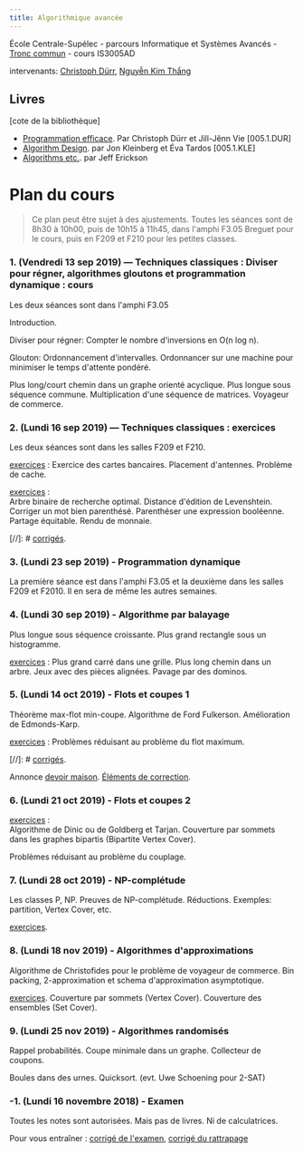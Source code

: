 ```yaml
---
title: Algorithmique avancée
---
```


École Centrale-Supélec - parcours Informatique et Systèmes Avancés - [Tronc commun](http://option-isia.centralesupelec.fr/en/node/119) - cours IS3005AD

intervenants: [Christoph Dürr](http://www-desir.lip6.fr/~durrc/), [Nguyễn Kim Thắng](https://www.ibisc.univ-evry.fr/~thang/)

## Livres

[cote de la bibliothèque]

- [Programmation efficace](http://tryalgo.org/book/). Par Christoph Dürr et Jill-Jênn Vie [005.1.DUR]
- [Algorithm Design](http://www.cs.princeton.edu/~wayne/kleinberg-tardos/). par Jon Kleinberg et Éva Tardos [005.1.KLE]
- [Algorithms etc.](http://jeffe.cs.illinois.edu/teaching/algorithms/). par Jeff Erickson

# Plan du cours

> Ce plan peut être sujet à des ajustements.
> Toutes les séances sont de 8h30 à 10h00, puis de 10h15 à 11h45, dans l'amphi F3.05 Breguet pour le cours, puis en F209 et F210 pour les petites classes.

### 1. (Vendredi 13 sep 2019) — Techniques classiques : Diviser pour régner, algorithmes gloutons et programmation dynamique : cours

Les deux séances sont dans l'amphi F3.05

Introduction.  

Diviser pour régner: Compter le nombre d'inversions en O(n log n).

Glouton: Ordonnancement d'intervalles.  Ordonnancer sur une machine pour minimiser le temps d'attente pondéré.

Plus long/court chemin dans un graphe orienté acyclique.
Plus longue sous séquence commune.
Multiplication d'une séquence de matrices.
Voyageur de commerce.

### 2. (Lundi 16 sep 2019) — Techniques classiques : exercices

Les deux séances sont dans les salles F209 et F210.

[exercices](pc1/pc1.pdf) :
Exercice des cartes bancaires.
Placement d'antennes.
Problème de cache.

[exercices](pc2/pc2.pdf) :   
Arbre binaire de recherche optimal.
Distance d'édition de Levenshtein.
Corriger un mot bien parenthésé.
Parenthéser une expression booléenne.
Partage équitable.
Rendu de monnaie.

[//]: # [corrigés](cor/cor1.pdf).

### 3. (Lundi 23 sep 2019) - Programmation dynamique

La première séance est dans l'amphi F3.05 et la deuxième dans les salles F209 et F2010. Il en sera de même les autres semaines.


### 4. (Lundi 30 sep 2019) - Algorithme par balayage

Plus longue sous séquence croissante.
Plus grand rectangle sous un histogramme.

[exercices](pc3/pc3.pdf) :
Plus grand carré dans une grille.
Plus long chemin dans un arbre.
Jeux avec des pièces alignées.
Pavage par des dominos.

<!-- [corrigés](pc3/cor3). -->

### 5. (Lundi 14 oct 2019) - Flots et coupes 1

Théorème max-flot min-coupe.
Algorithme de Ford Fulkerson.
Amélioration de Edmonds-Karp.

[exercices](pc4/pc4.pdf) : Problèmes réduisant au problème du flot maximum.

[//]: #  [corrigés](pc4/cor4).

Annonce [devoir maison](dm). [Éléments de correction](dm/cor_dm).

### 6. (Lundi 21 oct 2019) - Flots et coupes 2

<!-- [corrigés](pc5/cor5). -->

[exercices](pc5/pc5.pdf) :  
Algorithme de Dinic ou de Goldberg et Tarjan.
Couverture par sommets dans les graphes bipartis (Bipartite Vertex Cover).

Problèmes réduisant au problème du couplage.


### 7. (Lundi 28 oct 2019) - NP-complétude

Les classes P, NP.  Preuves de NP-complétude.
Réductions.
Exemples: partition, Vertex Cover, etc.

[exercices](pc6/pc6.pdf).

 <!-- [corrigés](pc6/cor6). -->

### 8. (Lundi 18 nov 2019) - Algorithmes d'approximations

Algorithme de Christofides pour le problème de voyageur de commerce.
Bin packing, 2-approximation et schema d'approximation asymptotique.

[exercices](pc7/pc7.pdf).
Couverture par sommets (Vertex Cover).
Couverture des ensembles (Set Cover).

<!-- [corrigés](pc7/cor7). -->

### 9. (Lundi 25 nov 2019) - Algorithmes randomisés

Rappel probabilités.
Coupe minimale dans un graphe.
Collecteur de coupons.

Boules dans des urnes.
Quicksort. (evt. Uwe Schoening pour 2-SAT)

### -1. (Lundi 16 novembre 2018) - Examen


Toutes les notes sont autorisées.  Mais pas de livres.
Ni de calculatrices.

Pour vous entraîner :
[corrigé de l'examen](examens/examen_2018.pdf),
[corrigé du rattrapage](examens/rattr_2019.pdf)
